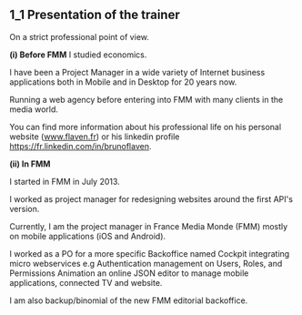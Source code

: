## 1_1 Presentation of the trainer 
On a strict professional point of view.

**(i) Before FMM**
I studied economics.

I have been a Project Manager in a wide variety of Internet business
applications both in Mobile and in Desktop for 20 years now. 

Running a web agency before entering into FMM with many clients in the media world.

You can find more information about his professional life on his personal website (www.flaven.fr) or his linkedin profile https://fr.linkedin.com/in/brunoflaven. 

**(ii) In FMM**

I started in FMM in July 2013.

I worked as project manager for redesigning websites around the first API's version.

Currently, I am the project manager in France Media Monde (FMM) mostly on mobile applications (iOS and Android). 

I worked as a PO for a more specific Backoffice named Cockpit integrating micro webservices e.g  Authentication management on Users, Roles, and Permissions Animation an online JSON editor to manage mobile applications, connected TV and website.

I am also backup/binomial of the new FMM editorial backoffice.


